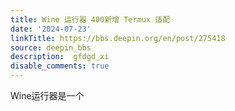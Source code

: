```yaml
---
title: Wine 运行器 400新增 Termux 适配
date: '2024-07-23'
linkTitle: https://bbs.deepin.org/en/post/275418
source: deepin_bbs
description:  gfdgd_xi 
disable_comments: true
---
```

Wine运行器是一个
